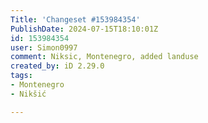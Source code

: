```yaml
---
Title: 'Changeset #153984354'
PublishDate: 2024-07-15T18:10:01Z
id: 153984354
user: Simon0997
comment: Niksic, Montenegro, added landuse
created_by: iD 2.29.0
tags:
- Montenegro
- Nikšić

---
```

